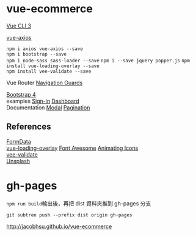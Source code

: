 # vue-ecommerce

[Vue CLI 3](https://cli.vuejs.org/guide/installation.html)  

[vue-axios](https://www.npmjs.com/package/vue-axios)  

`npm i axios vue-axios --save`  
`npm i bootstrap --save`  
`npm i node-sass sass-loader --save` 
`npm i --save jquery popper.js` 
`npm install vue-loading-overlay --save`  
`npm install vee-validate --save`

Vue Router [Navigation Guards](https://router.vuejs.org/guide/advanced/navigation-guards.html)  

[Bootstrap 4](https://getbootstrap.com/)  
examples [Sign-in](https://getbootstrap.com/docs/4.2/examples/sign-in/) [Dashboard](https://getbootstrap.com/docs/4.2/examples/dashboard/)    
Documentation [Modal](https://getbootstrap.com/docs/4.2/components/modal/)  [Pagination](https://getbootstrap.com/docs/4.1/components/pagination/)  


## References 
[FormData](https://developer.mozilla.org/zh-TW/docs/Web/API/FormData)  
[vue-loading-overlay](https://github.com/ankurk91/vue-loading-overlay) 
[Font Awesome](https://fontawesome.com/start)  [Animating Icons](https://fontawesome.com/how-to-use/on-the-web/styling/animating-icons)    
[vee-validate](https://baianat.github.io/vee-validate/)  
[Unsplash](https://unsplash.com/)  

# gh-pages

`npm run build`輸出後，再把 dist 資料夾推到 gh-pages 分支  

`git subtree push --prefix dist origin gh-pages`  

http://jacobhsu.github.io/vue-ecommerce  